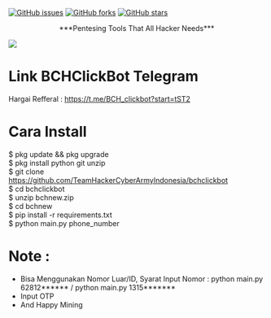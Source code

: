 [![GitHub issues](https://img.shields.io/github/issues/TeamHackerCyberArmyIndonesia/tools-Hacking.svg)](https://github.com/TeamHackerCyberArmyIndonesia/tools-Hacking/issues)
[![GitHub forks](https://img.shields.io/github/forks/TeamHackerCyberArmyIndonesia/tools-Hacking.svg)](https://github.com/TeamHackerCyberArmyIndonesia/tools-Hacking/network)
[![GitHub stars](https://img.shields.io/github/stars/TeamHackerCyberArmyIndonesia/tools-Hacking.svg)](https://github.com/TeamHackerCyberArmyIndonesia/tools-Hacking/stargazers)

<p align="center">***Pentesing Tools That All Hacker Needs***</p>
 <img src="https://s5.gifyu.com/images/logo205x250.gif">

# Link BCHClickBot Telegram
Hargai Refferal : https://t.me/BCH_clickbot?start=tST2 

# Cara Install 
$ pkg update && pkg upgrade<br>
$ pkg install python git unzip<br>
$ git clone https://github.com/TeamHackerCyberArmyIndonesia/bchclickbot<br>
$ cd bchclickbot<br>
$ unzip bchnew.zip<br>
$ cd bchnew<br>
$ pip install -r requirements.txt<br>
$ python main.py phone_number<br>

# Note :
- Bisa Menggunakan Nomor Luar/ID, Syarat Input Nomor : python main.py 62812****** / python main.py 1315*******
- Input OTP
- And Happy Mining

